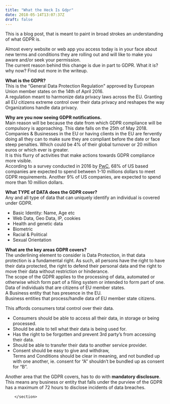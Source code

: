 ```yaml
---
title: "What the Heck Is Gdpr"
date: 2018-05-14T13:07:37Z
draft: false
---
```


<section class="post-content">
            <p>This is a blog post, that is meant to paint in broad strokes an understanding of what GDPR is.</p>
<p>Almost every website or web app you access today is in your face about new terms and conditions they are rolling out and will like to make you aware and/or seek your permission.<br>
The current reason behind this change is due in part to GDPR. What it is? why now? Find out more in the writeup.</p>
<p><strong>What is the GDPR?</strong><br>
This is the “General Data Protection Regulation" approved by European Union member states on the 14th of April 2016.<br>
A regulation meant to harmonize data privacy laws across the EU. Granting all EU citizens extreme control over their data privacy and reshapes the way Organizations handle data privacy.</p>
<p><strong>Why are you now seeing GDPR notifications.</strong><br>
Main reason will be because the date from which GDPR compliance will be compulsory is approaching. This date falls on the 25th of May 2018. Companies &amp; Businesses in the EU or having clients in the EU are fervently doing all they can to make sure they are compliant before the date or face steep penalties. Which could be 4% of their global turnover or 20 million euros or which ever is greater.<br>
It is this flurry of activities that make actions towards GDPR compliance more visible.<br>
According to a survey conducted in 2016 by <a href="https://www.pwc.com/us/en/press-releases/2017/pwc-gdpr-compliance-press-release.html">PwC</a>,  68% of US based companies are expected to spend between 1-10 millions dollars to meet GDPR requirements. Another 9% of US companies, are expected to spend more than 10 million dollars.</p>
<p><strong>What TYPE of DATA  does the GDPR cover?</strong><br>
Any and all type of data that can uniquely identify an individual is covered under GDPR.</p>
<ul>
<li>Basic Identity: Name, Age etc</li>
<li>Web Data, Geo Data, IP, cookies</li>
<li>Health and genetic data</li>
<li>Biometric</li>
<li>Racial &amp; Political</li>
<li>Sexual Orientation</li>
</ul>
<p><strong>What are the key areas GDPR covers?</strong><br>
The underlining element to consider is Data Protection, in that data protection is a fundamental right. As such, all persons have the right to have their data protected, the right to defend their personal data and the right to move their data without restriction or hinderance.<br>
The scope of the GDPR applies to the processing of data, automated or otherwise which form part of a filing system or intended to form part of one.<br>
Data of individuals that are citizens of EU member states.<br>
A Business entity that has presence in the EU.<br>
Business entities that process/handle data of EU member state citizens.</p>
<p>This affords consumers total control over their data.</p>
<ul>
<li>Consumers should be able to access all their data, in storage or being processed.</li>
<li>Should be able to tell what their data is being used for.</li>
<li>Has the right to be forgotten and prevent 3rd party’s from accessing their data.</li>
<li>Should be able to transfer their data to another service provider.</li>
<li>Consent should be easy to give and withdraw,<br>
Terms and Conditions should be clear in meaning, and not bundled up with one another, ie. consent for “A” shouldn’t  be bundled up as consent for “B”.</li>
</ul>
<p>Another area that the GDPR covers, has to do with <strong>mandatory disclosure</strong>. This means any business or entity that falls under the purview of the GDPR has a maximum of 72 hours to disclose incidents of data breaches.</p>

        </section>
